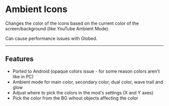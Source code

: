 # Ambient Icons

Changes the color of the icons based on the current color of the screen/background (like <cr>YouTube</c> Ambient Mode).

Can cause performance issues with <cy>Globed</c>.

---

## Features

- Ported to Android (<cy>opaque colors</c> issue - for some reason colors aren't like in PC)
- Ambient mode for main color, secondary color, dual color, wave trail and glow
- Adjust where to pick the colors in the mod's settings (X and Y axes)
- Pick the color from the BG wihout objects affecting the color